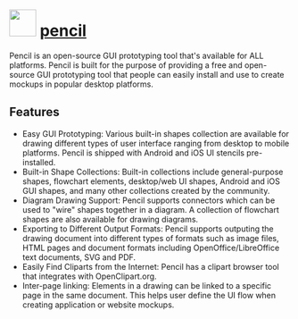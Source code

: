 # <img src="https://cdn.rawgit.com/abejenaru/chocolatey-packages/16e4ddf69bd7dfc07597b7b3aaa7d8372eeec7fb/icons/pencil.png" width="48" height="48"/> [pencil](https://chocolatey.org/packages/pencil)

Pencil is an open-source GUI prototyping tool that's available for ALL platforms.
Pencil is built for the purpose of providing a free and open-source GUI prototyping tool that people can easily install and use to create mockups in popular desktop platforms.

## Features

* Easy GUI Prototyping: Various built-in shapes collection are available for drawing different types of user interface ranging from desktop to mobile platforms. Pencil is shipped with Android and iOS UI stencils pre-installed.
* Built-in Shape Collections: Built-in collections include general-purpose shapes, flowchart elements, desktop/web UI shapes, Android and iOS GUI shapes, and many other collections created by the community.
* Diagram Drawing Support: Pencil supports connectors which can be used to "wire" shapes together in a diagram. A collection of flowchart shapes are also available for drawing diagrams.
* Exporting to Different Output Formats: Pencil supports outputing the drawing document into different types of formats such as image files, HTML pages and document formats including OpenOffice/LibreOffice text documents, SVG and PDF.
* Easily Find Cliparts from the Internet: Pencil has a clipart browser tool that integrates with OpenClipart.org.
* Inter-page linking: Elements in a drawing can be linked to a specific page in the same document. This helps user define the UI flow when creating application or website mockups.
